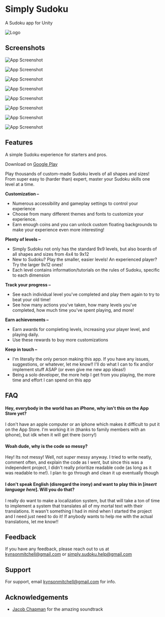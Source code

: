 
# Simply Sudoku

A Sudoku app for Unity


![Logo](https://play-lh.googleusercontent.com/inab0jrz7yXeTr60oZ30SAtaY1-8cpfSQ9BLQQHkmlr_30Vt9wz_9DeH5ckPlcV27CI=s96)


## Screenshots

![App Screenshot](https://play-lh.googleusercontent.com/-ySg2OSS8R1wyTSXJZ39V_64TpRpdUSI6XpIN9_RnZu0qRA6kEMno7fArqmh0MkuooQ=w5120-h2880)

![App Screenshot](https://play-lh.googleusercontent.com/_j5yuZZWB6j0eZbsXJuULd-xJnJ4-p2sK2zaghQaiTqF7oOaa1U3CQn9SFzMHyshU_Y=w5120-h2880)

![App Screenshot](https://play-lh.googleusercontent.com/Jvji759075xVBoWwZ-G8pXj0EgfZkXgO9DHNJhr4lH0OB5KuXP5InmtfjgV1jXTjFbI_=w5120-h2880)

![App Screenshot](https://play-lh.googleusercontent.com/K8l5PcuH67hV1EX09-zLbfJbKgwelMxCBLhHlVAE1hdqCPNdstUzgQGovZumezRHfw=w5120-h2880)

![App Screenshot](https://play-lh.googleusercontent.com/77QMggY3dXs4mLaYAsWnJTwnD3LFBgAUVN-YWGpIXtv0KG9iQkp0RVuLvVj51tnUmKGW=w5120-h2880)

![App Screenshot](https://play-lh.googleusercontent.com/7aXMn5rlEdpcFqP5GaKJxrqVgY4vQIy94gJyOp75uO4YRwFo-fNU8K4B01qzfQpcOWI7=w5120-h2880)

![App Screenshot](https://play-lh.googleusercontent.com/YoAMrf6HrqCUMlOsCY0OAxqkvMJhlMHOg0uS13F1Ukp-eb-R06MkeOZrKXkSV3l00eXp=w5120-h2880)

![App Screenshot](https://play-lh.googleusercontent.com/crYS6V-A7R2URrEgi02t_F3Im5KIyVHYHgCfyIcXTvA7TZ3XbnSBlmYHRihwFk3cRQ=w5120-h2880)
## Features

A simple Sudoku experience for starters and pros.

Download on [Google Play](https://play.google.com/store/apps/details?id=com.kynsonmitchell.SimplySudoku)

Play thousands of custom-made Sudoku levels of all shapes and sizes! From super easy to (harder than) expert, master your Sudoku skills one level at a time.

**Customization –**
- Numerous accessibility and gameplay settings to control your experience
- Choose from many different themes and fonts to customize your experience.
- Earn enough coins and you can unlock custom floating backgrounds to make your experience even more interesting!

**Plenty of levels –**
- Simply Sudoku not only has the standard 9x9 levels, but also boards of all shapes and sizes from 4x4 to 9x12
- New to Sudoku? Play the smaller, easier levels! An experienced player? Try the larger 9x12 ones!
- Each level contains information/tutorials on the rules of Sudoku, specific to each dimension

**Track your progress –**
- See each individual level you've completed and play them again to try to beat your old time!
- See how many actions you've taken, how many levels you've completed, how much time you've spent playing, and more!

**Earn achievements –**
- Earn awards for completing levels, increasing your player level, and playing daily.
- Use these rewards to buy more customizations

**Keep in touch –**
- I'm literally the only person making this app. If you have any issues, suggestions, or whatever, let me know!! I'll do what I can to fix and/or implement stuff ASAP (or even give me new app ideas!)
- Being a solo developer, the more help I get from you playing, the more time and effort I can spend on this app

## FAQ

#### Hey, everybody in the world has an iPhone, why isn't this on the App Store yet?

I don't have an apple computer or an iphone which makes it difficult to put it on the App Store. I'm working it in (thanks to family members with an iphone), but idk when it will get there (sorry!)

#### Woah dude, why is the code so messy?

Hey! Its not messy! Well, not _super_ messy anyway. I tried to write neatly, comment often, and explain the code as I went, but since this was a independent project, I didn't really prioritize readable code (as long as it was readable to me!). I plan to go through and clean it up eventually though

#### I don't speak English (disregard the irony) and want to play this in [_insert language here_]. Will you do that?

I really do want to make a localization system, but that will take a ton of time to implement a system that translates all of my mortal text with their translations. It wasn't something I had in mind when I started the project and I need just need to do it! If anybody wants to help me with the actual translations, let me know!!
## Feedback

If you have any feedback, please reach out to us at kynsonmitchell@gmail.com or simply.sudoku.help@gmail.com


## Support

For support, email kynsonmitchell@gmail.com for info.


## Acknowledgements

 - [Jacob Chapman](https://www.facebook.com/jacob.chapman.58910) for the amazing soundtrack

